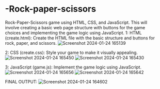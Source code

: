 # -Rock-paper-scissors
Rock-Paper-Scissors game using HTML, CSS, and JavaScript. This will involve creating a basic web page structure with buttons for the game choices and implementing the game logic using JavaScript.
1: HTML (create.html):
Create the HTML file with the basic structure and buttons for rock, paper, and scissors.
![Screenshot 2024-01-24 165139](https://github.com/ANAND1304/-Rock-paper-scissors/assets/130790148/950043f5-29c6-4b7b-9c24-269ed48f708a)

2: CSS (create.css):
Style your game to make it visually appealing.
![Screenshot 2024-01-24 165450](https://github.com/ANAND1304/-Rock-paper-scissors/assets/130790148/b49be74a-6c0a-4791-8c0d-43c2c76a89ce)
![Screenshot 2024-01-24 165430](https://github.com/ANAND1304/-Rock-paper-scissors/assets/130790148/efc8ec2d-d3b6-4d25-801f-8390e042930d)

3: JavaScript (game.js):
Implement the game logic using JavaScript.
![Screenshot 2024-01-24 165656](https://github.com/ANAND1304/-Rock-paper-scissors/assets/130790148/1ef66284-55a7-42d2-9469-1953a84f9e89)
![Screenshot 2024-01-24 165642](https://github.com/ANAND1304/-Rock-paper-scissors/assets/130790148/bb519dc0-133b-42e2-84df-3d2cef4f19d2)

FINAL OUTPUT: 
![Screenshot 2024-01-24 164602](https://github.com/ANAND1304/-Rock-paper-scissors/assets/130790148/7c07fdc3-b7e8-42df-85bd-417ceb3d05a9)

